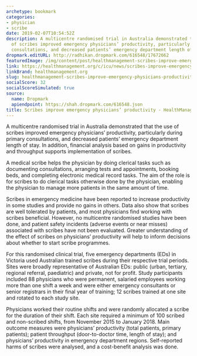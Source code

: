 ```yaml
---
archetype: bookmark
categories:
- physician
- scribe
date: 2019-02-07T10:54:52Z
description: A multicentre randomised trial in Australia demonstrated that the use
  of scribes improved emergency physicians’ productivity, particularly during primary
  consultations, and decreased patients’ emergency department length of stay.
dropmark.editURL: http://radhikan.dropmark.com/616548/17672662
featuredImage: /img/content/post/healthmanagement-scribes-improve-emergency-physicians-productivity-healthmanagement-org.jpg
link: https://healthmanagement.org/c/icu/news/scribes-improve-emergency-physicians-productivity
linkBrand: healthmanagement.org
slug: healthmanagement-scribes-improve-emergency-physicians-productivity-healthmanagement-org
socialScore: 32
socialScoreSimulated: true
source:
  name: Dropmark
  apiendpoint: https://shah.dropmark.com/616548.json
title: Scribes improve emergency physicians’ productivity - HealthManagement.org
---
```

A multicentre randomised trial in Australia demonstrated that the use of scribes improved emergency physicians’ productivity, particularly during primary consultations, and decreased patients’ emergency department length of stay. In addition, financial analysis based on gains in productivity and throughput supports implementation of scribes.

A medical scribe helps the physician by doing clerical tasks such as documenting consultations, arranging tests and appointments, booking beds, and completing electronic medical record tasks. The aim of the role is for scribes to do clerical tasks otherwise done by the physician, enabling the physician to manage more patients in the same amount of time.  

Scribes in emergency medicine have been reported to increase productivity in some studies and provide no gains in others. Data also show that scribes are well tolerated by patients, and most physicians find working with scribes beneficial. However, no multicentre randomised studies have been done, and patient safety incidents (adverse events or near misses) associated with scribes have not been evaluated. Greater understanding of the effect of scribes on physicians’ productivity will help to inform decisions about whether to start scribe programmes.

For this randomised clinical trial, five emergency departments (EDs) in Victoria used Australian trained scribes during their respective trial periods. Sites were broadly representative of Australian EDs: public (urban, tertiary, regional referral, paediatric) and private, not for profit. Study participants included 88 physicians who were permanent, salaried employees working more than one shift a week and were either emergency consultants or senior registrars in their final year of training; 12 scribes trained at one site and rotated to each study site.

Physicians worked their routine shifts and were randomly allocated a scribe for the duration of their shift. Each site required a minimum of 100 scribed and non-scribed shifts, from November 2015 to January 2018. Main outcome measures were physicians’ productivity (total patients, primary patients); patient throughput (door-to-doctor time, length of stay); and physicians’ productivity in emergency department regions. Self-reported harms of scribes were analysed, and a cost-benefit analysis was done.
